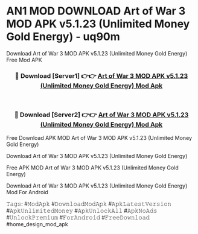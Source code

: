 # AN1 MOD DOWNLOAD Art of War 3 MOD APK v5.1.23 (Unlimited Money Gold Energy) - uq90m
Download Art of War 3 MOD APK v5.1.23 (Unlimited Money Gold Energy) Free Mod APK

<div align="center">
<h3>🔴 Download [Server1] 👉👉 <a href="https://apk-comot.site?title=Art_of_War_3_MOD_APK_v5.1.23_(Unlimited_Money_Gold_Energy)">Art of War 3 MOD APK v5.1.23 (Unlimited Money Gold Energy) Mod Apk</a></h3><br>

<h3>🔴 Download [Server2] 👉👉 <a href="https://apk-comot.site?title=Art_of_War_3_MOD_APK_v5.1.23_(Unlimited_Money_Gold_Energy)">Art of War 3 MOD APK v5.1.23 (Unlimited Money Gold Energy) Mod Apk</a></h3>
</div>


Free Download APK MOD Art of War 3 MOD APK v5.1.23 (Unlimited Money Gold Energy)

Download Art of War 3 MOD APK v5.1.23 (Unlimited Money Gold Energy) 

Free APK MOD Art of War 3 MOD APK v5.1.23 (Unlimited Money Gold Energy) 

Download Art of War 3 MOD APK v5.1.23 (Unlimited Money Gold Energy) Mod For Android

𝚃𝚊𝚐𝚜: #𝙼𝚘𝚍𝙰𝚙𝚔 #𝙳𝚘𝚠𝚗𝚕𝚘𝚊𝚍𝙼𝚘𝚍𝙰𝚙𝚔 #𝙰𝚙𝚔𝙻𝚊𝚝𝚎𝚜𝚝𝚅𝚎𝚛𝚜𝚒𝚘𝚗 #𝙰𝚙𝚔𝚄𝚗𝚕𝚒𝚖𝚒𝚝𝚎𝚍𝙼𝚘𝚗𝚎𝚢 #𝙰𝚙𝚔𝚄𝚗𝚕𝚘𝚌𝚔𝙰𝚕𝚕 #𝙰𝚙𝚔𝙽𝚘𝙰𝚍𝚜 #𝚄𝚗𝚕𝚘𝚌𝚔𝙿𝚛𝚎𝚖𝚒𝚞𝚖 #𝙵𝚘𝚛𝙰𝚗𝚍𝚛𝚘𝚒𝚍 #𝙵𝚛𝚎𝚎𝙳𝚘𝚠𝚗𝚕𝚘𝚊𝚍 #home_design_mod_apk